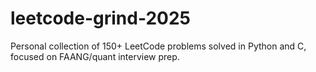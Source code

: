 # leetcode-grind-2025
Personal collection of 150+ LeetCode problems solved in Python and C, focused on FAANG/quant interview prep.

